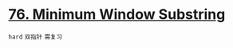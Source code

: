 # [76. Minimum Window Substring](https://leetcode.com/problems/minimum-window-substring/)   

`hard` `双指针` `需复习`